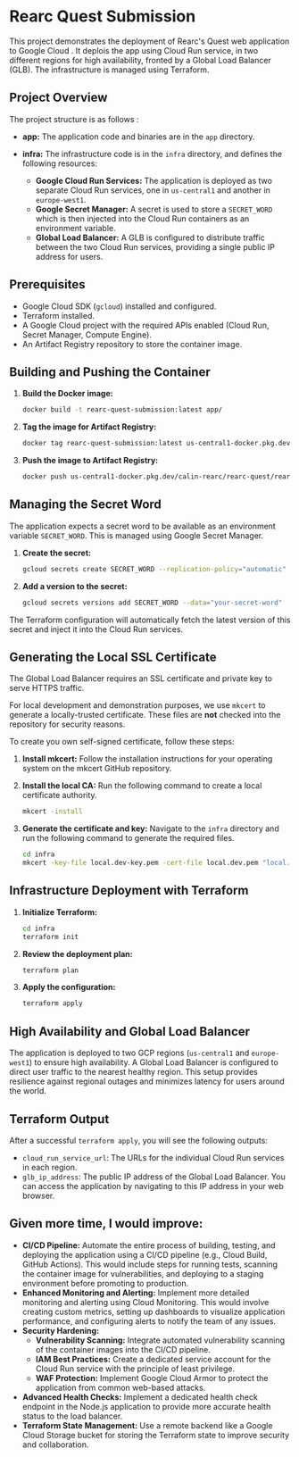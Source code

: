 # Rearc Quest Submission

This project demonstrates the deployment of Rearc's Quest web application to Google Cloud . 
It deplois the app using Cloud Run service, in two different regions for high availability, fronted by a Global Load Balancer (GLB). The infrastructure is managed using Terraform.

## Project Overview

The project structure is as follows :

*   **app:** The application code and binaries are in the `app` directory.  

*   **infra:** The infrastructure code is in the `infra` directory, and defines the following resources:

    *   **Google Cloud Run Services:** The application is deployed as two separate Cloud Run services, one in `us-central1` and another in `europe-west1`.
    *   **Google Secret Manager:** A secret is used to store a `SECRET_WORD` which is then injected into the Cloud Run containers as an environment variable.
    *   **Global Load Balancer:** A GLB is configured to distribute traffic between the two Cloud Run services, providing a single public IP address for users.

## Prerequisites

*   Google Cloud SDK (`gcloud`) installed and configured.
*   Terraform installed.
*   A Google Cloud project with the required APIs enabled (Cloud Run, Secret Manager, Compute Engine).
*   An Artifact Registry repository to store the container image.

## Building and Pushing the Container

1.  **Build the Docker image:**

    ```bash
    docker build -t rearc-quest-submission:latest app/
    ```

2.  **Tag the image for Artifact Registry:**

    ```bash
    docker tag rearc-quest-submission:latest us-central1-docker.pkg.dev/calin-rearc/rearc-quest/rearc-quest-submission:latest
    ```

3.  **Push the image to Artifact Registry:**

    ```bash
    docker push us-central1-docker.pkg.dev/calin-rearc/rearc-quest/rearc-quest-submission:latest
    ```

## Managing the Secret Word

The application expects a secret word to be available as an environment variable `SECRET_WORD`. This is managed using Google Secret Manager.

1.  **Create the secret:**

    ```bash
    gcloud secrets create SECRET_WORD --replication-policy="automatic"
    ```

2.  **Add a version to the secret:**

    ```bash
    gcloud secrets versions add SECRET_WORD --data="your-secret-word"
    ```

The Terraform configuration will automatically fetch the latest version of this secret and inject it into the Cloud Run services.

## Generating the Local SSL Certificate

The Global Load Balancer requires an SSL certificate and private key to serve HTTPS traffic. 

For local development and demonstration purposes, we use `mkcert` to generate a locally-trusted certificate. These files are **not** checked into the repository for security reasons.

To create you own self-signed certificate, follow these steps:

1.  **Install mkcert:** Follow the installation instructions for your operating system on the mkcert GitHub repository.

2.  **Install the local CA:** Run the following command to create a local certificate authority.
    ```bash
    mkcert -install
    ```

3.  **Generate the certificate and key:** Navigate to the `infra` directory and run the following command to generate the required files.

    ```bash
    cd infra
    mkcert -key-file local.dev-key.pem -cert-file local.dev.pem "local.dev"
    ```

## Infrastructure Deployment with Terraform

1.  **Initialize Terraform:**

    ```bash
    cd infra
    terraform init
    ```

2.  **Review the deployment plan:**

    ```bash
    terraform plan
    ```

3.  **Apply the configuration:**

    ```bash
    terraform apply
    ```

## High Availability and Global Load Balancer

The application is deployed to two GCP regions (`us-central1` and `europe-west1`) to ensure high availability. A Global Load Balancer is configured to direct user traffic to the nearest healthy region. This setup provides resilience against regional outages and minimizes latency for users around the world.

## Terraform Output

After a successful `terraform apply`, you will see the following outputs:

*   `cloud_run_service_url`: The URLs for the individual Cloud Run services in each region.
*   `glb_ip_address`: The public IP address of the Global Load Balancer. You can access the application by navigating to this IP address in your web browser.

## Given more time, I would improve:

*   **CI/CD Pipeline:** Automate the entire process of building, testing, and deploying the application using a CI/CD pipeline (e.g., Cloud Build, GitHub Actions). This would include steps for running tests, scanning the container image for vulnerabilities, and deploying to a staging environment before promoting to production.
*   **Enhanced Monitoring and Alerting:** Implement more detailed monitoring and alerting using Cloud Monitoring. This would involve creating custom metrics, setting up dashboards to visualize application performance, and configuring alerts to notify the team of any issues.
*   **Security Hardening:**
    *   **Vulnerability Scanning:** Integrate automated vulnerability scanning of the container images into the CI/CD pipeline.
    *   **IAM Best Practices:** Create a dedicated service account for the Cloud Run service with the principle of least privilege.
    *   **WAF Protection:** Implement Google Cloud Armor to protect the application from common web-based attacks.
*   **Advanced Health Checks:** Implement a dedicated health check endpoint in the Node.js application to provide more accurate health status to the load balancer.
*   **Terraform State Management:** Use a remote backend like a Google Cloud Storage bucket for storing the Terraform state to improve security and collaboration.
